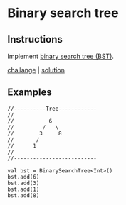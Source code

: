 # Binary search tree

## Instructions

Implement [binary search tree (BST)](https://en.wikipedia.org/wiki/Binary_search_tree).

[challange](challange.kt) | [solution](solution.kt)

## Examples

```
//----------Tree------------
//
//           6
//         /   \
//        3     8
//       /
//      1   
//
//--------------------------

val bst = BinarySearchTree<Int>()
bst.add(6)
bst.add(3)
bst.add(1)
bst.add(8)
```
